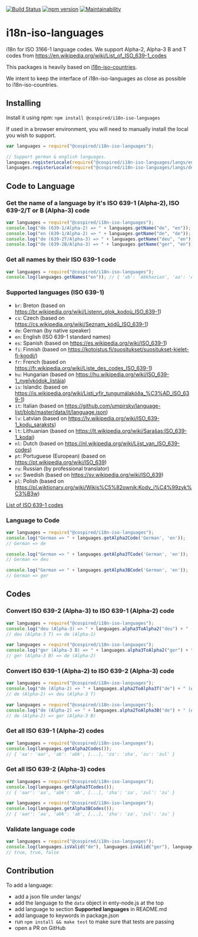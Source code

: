 [![Build Status](https://travis-ci.org/cospired/i18n-iso-languages.svg?branch=master)](https://travis-ci.org/cospired/i18n-iso-languages)
[![npm version](https://badge.fury.io/js/%40cospired%2Fi18n-iso-languages.svg)](https://badge.fury.io/js/%40cospired%2Fi18n-iso-languages)
[![Maintainability](https://api.codeclimate.com/v1/badges/31071476c2117e90d6fe/maintainability)](https://codeclimate.com/github/cospired/i18n-iso-languages/maintainability)

# i18n-iso-languages

i18n for ISO 3166-1 language codes. We support Alpha-2, Alpha-3 B and T codes from https://en.wikipedia.org/wiki/List_of_ISO_639-1_codes

This packages is heavily based on [i18n-iso-countries](https://github.com/michaelwittig/node-i18n-iso-countries).

We intent to keep the interface of i18n-iso-languages as close as possible to i18n-iso-countries.
## Installing

Install it using npm: `npm install @cospired/i18n-iso-languages`

If used in a browser environment, you will need to manually install the local you wish to support.

```javascript
var languages = require("@cospired/i18n-iso-languages");

// Support german & english languages.
languages.registerLocale(require("@cospired/i18n-iso-languages/langs/en.json"));
languages.registerLocale(require("@cospired/i18n-iso-languages/langs/de.json"));
```

## Code to Language

### Get the name of a language by it's ISO 639-1 (Alpha-2), ISO 639-2/T or B (Alpha-3) code

`````javascript
var languages = require("@cospired/i18n-iso-languages");
console.log("de (639-1/Alpha-2) => " + languages.getName("de", "en")); // German
console.log("en (639-1/Alpha-2) => " + languages.getName("de", "de")); // Deutsch
console.log("de (639-2T/Alpha-3) => " + languages.getName("deu", "en")); // German
console.log("de (639-2B/Alpha-3) => " + languages.getName("ger", "en")); // German
`````

### Get all names by their ISO 639-1 code

`````javascript
var languages = require("@cospired/i18n-iso-languages");
console.log(languages.getNames("en")); // { 'ab': 'Abkhazian', 'aa': 'Afar', [...], 'za': 'Zhuang', 'zu': 'Zulu' }
`````

### Supported languages (ISO 639-1)

* `br`: Breton (based on https://br.wikipedia.org/wiki/Listenn_glok_kodoù_ISO_639-1)
* `cs`: Czech (based on https://cs.wikipedia.org/wiki/Seznam_kódů_ISO_639-1)
* `de`: German (by native speaker)
* `en`: English (ISO 639-1 standard names)
* `es`: Spanish (based on https://es.wikipedia.org/wiki/ISO_639-1)
* `fi`: Finnish (based on https://kotoistus.fi/suositukset/suositukset-kielet-fi-koodi/)
* `fr`: French (based on https://fr.wikipedia.org/wiki/Liste_des_codes_ISO_639-1)
* `hu`: Hungarian (based on https://hu.wikipedia.org/wiki/ISO_639-1_nyelvkódok_listája)
* `is`: Islandic (based on https://is.wikipedia.org/wiki/Listi_yfir_tungumálakóða_%C3%AD_ISO_639-1)
* `it`: Italian (based on https://github.com/umpirsky/language-list/blob/master/data/it/language.json)
* `lv`: Latvian (based on https://lv.wikipedia.org/wiki/ISO_639-1_kodu_saraksts)
* `lt`: Lithuanian (based on https://lt.wikipedia.org/wiki/Sąrašas:ISO_639-1_kodai)
* `nl`: Dutch (based on https://nl.wikipedia.org/wiki/Lijst_van_ISO_639-codes)
* `pt`: Portuguese (European) (based on https://pt.wikipedia.org/wiki/ISO_639)
* `ru`: Russian (by professional translator)
* `sv`: Swedish (based on https://sv.wikipedia.org/wiki/ISO_639)
* `pl`: Polish (based on https://pl.wiktionary.org/wiki/Wikis%C5%82ownik:Kody_j%C4%99zyk%C3%B3w)


[List of ISO 639-1 codes](https://en.wikipedia.org/wiki/List_of_ISO_639-1_codes)

### Language to Code

`````javascript
var languages = require("@cospired/i18n-iso-languages");
console.log("German => " + languages.getAlpha2Code('German', 'en'));
// German => de

console.log("German => " + languages.getAlpha3TCode('German', 'en'));
// German => deu

console.log("German => " + languages.getAlpha3BCode('German', 'en'));
// German => ger
`````

## Codes

### Convert ISO 639-2 (Alpha-3) to ISO 639-1 (Alpha-2) code

`````javascript
var languages = require("@cospired/i18n-iso-languages");
console.log("deu (Alpha-3) => " + languages.alpha3ToAlpha2("deu") + " (Alpha-2)");
// deu (Alpha-3 T) => de (Alpha-2)

var languages = require("@cospired/i18n-iso-languages");
console.log("ger (Alpha-3 B) => " + languages.alpha3ToAlpha2("ger") + " (Alpha-2)");
// ger (Alpha-3 B) => de (Alpha-2)
`````

### Convert ISO 639-1 (Alpha-2) to ISO 639-2 (Alpha-3) code
`````javascript
var languages = require("@cospired/i18n-iso-languages");
console.log("de (Alpha-2) => " + languages.alpha2ToAlpha3T("de") + " (Alpha-3 T)");
// de (Alpha-2) => deu (Alpha-3 T)

var languages = require("@cospired/i18n-iso-languages");
console.log("de (Alpha-2) => " + languages.alpha2ToAlpha3B("de") + " (Alpha-3 B)");
// de (Alpha-2) => ger (Alpha-3 B)
`````

### Get all ISO 639-1 (Alpha-2) codes

`````javascript
var languages = require("@cospired/i18n-iso-languages");
console.log(languages.getAlpha2Codes());
// { 'aa': 'aar', 'ab': 'abk', [...], 'za': 'zha', 'zu': 'zul' }
`````

### Get all ISO 639-2 (Alpha-3) codes

`````javascript
var languages = require("@cospired/i18n-iso-languages");
console.log(languages.getAlpha3TCodes());
// { 'aar': 'aa', 'abk': 'ab', [...], 'zha': 'za', 'zul': 'zu' }

var languages = require("@cospired/i18n-iso-languages");
console.log(languages.getAlpha3BCodes());
// { 'aar': 'aa', 'abk': 'ab', [...], 'zha': 'za', 'zul': 'zu' }
`````

### Validate language code
``````javascript
var languages = require("@cospired/i18n-iso-languages");
console.log(languages.isValid("de"), languages.isValid("ger"), languages.isValid("xx")));
// true, true, false
``````

## Contribution

To add a language:

* add a json file under langs/
* add the language to the `data` object in enty-node.js at the top
* add language to section **Supported languages** in README.md
* add language to keywords in package.json
* run `npm install && make test` to make sure that tests are passing
* open a PR on GitHub
